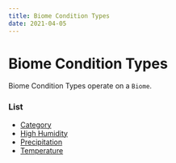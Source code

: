 ```yaml
---
title: Biome Condition Types
date: 2021-04-05
---
```


# Biome Condition Types

Biome Condition Types operate on a `Biome`.

### List

-   [Category](biome_condition_types/category.md)
-   [High Humidity](biome_condition_types/high_humidity.md)
-   [Precipitation](biome_condition_types/precipitation.md)
-   [Temperature](biome_condition_types/temperature.md)
